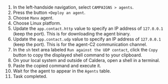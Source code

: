 1. In the left-handside navigation, select `CAMPAIGNS > agents`.
1. Press the button `+Deploy an agent`.
1. Choose `Manx` agent.
1. Choose Linux platform.
1. Update the `app.contact.http` value to specify an IP address of `127.0.0.1` (keep the port). This is for downloading the agent binary.
1. Update the `app.contact.udp` value to specify an IP address of `127.0.0.1` (keep the port). This is for the agent-C2 communication channel.
1. In the `sh` text area labeled `Run against the UDP contact`, click the `Copy` button to copy the displayed shell command to your clipboard. 
1. On your local system and outside of Caldera, open a shell in a terminal.
1. Paste the copied command and execute it.
1. Wait for the agent to appear in the `Agents` table.
1. Task completed.
